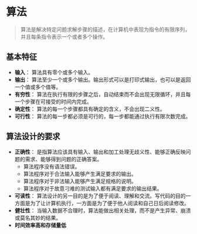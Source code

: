 # 算法
> 算法是解决特定问题求解步骤的描述，在计算机中表现为指令的有限序列，并且每条指令表示一个或者多个操作。

## 基本特征
* **输入**：
  算法具有零个或多个输入。
* **输出**：
  算法至少一个或多个输出。输出形式可以是打印式输出，也可以是返回一个值或多个值等。
* **有穷性**：
  算法在执行有限的步骤之后，自动结束而不会出现无限循环，并且每一个步骤在可接受的时间内完成。
* **确定性**：
  算法的每一个步骤都具有确定的含义，不会出现二义性。
* **可行性**：
  算法的每一步都必须是可行的，每一步都能通过执行有限次数完成。

## 算法设计的要求
* **正确性**：
  是指算法应该具有输入、输出和加工处理无歧义性、能够正确反映问题的需求、能够得到问题的正确答案。
  - 算法程序没有语法错误。
  - 算法程序对于合法输入能够产生满足要求的输出。
  - 算法程序对于非法输入能够产生满足规格的说明。
  - 算法程序对于故意刁难的测试输入都有满足要求的输出结果。
* **可读性**：
  算法设计的另一目的是为了便于阅读、理解和交流。写代码的目的一方面是为了让计算机执行，一方面是为了便于他人阅读和自己日后阅读修改。
* **健壮性**：
  当输入数据不合理时，算法能做出相关处理，而不是产生异常、崩溃或莫名其妙的结果。
* **时间效率高和存储量低**
  
